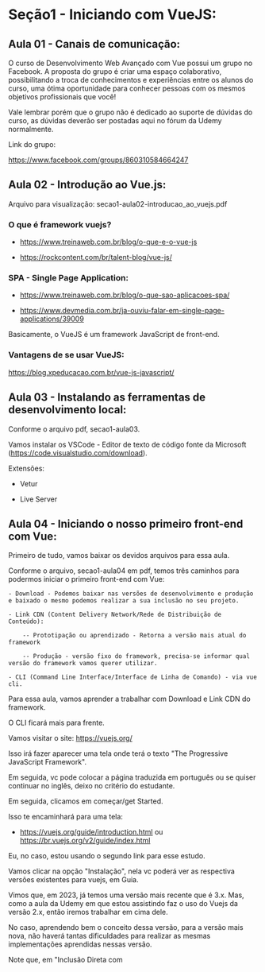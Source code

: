 # Seção1 - Iniciando com VueJS:

## Aula 01 - Canais de comunicação:
O curso de Desenvolvimento Web Avançado com Vue possui um grupo no Facebook. A proposta do grupo é criar uma espaço colaborativo, possibilitando a troca de conhecimentos e experiências entre os alunos do curso, uma ótima oportunidade para conhecer pessoas com os mesmos objetivos profissionais que você!

Vale lembrar porém que o grupo não é dedicado ao suporte de dúvidas do curso, as dúvidas deverão ser postadas aqui no fórum da Udemy normalmente.

Link do grupo: 

https://www.facebook.com/groups/860310584664247

## Aula 02 - Introdução ao Vue.js:
Arquivo para visualização: secao1-aula02-introducao_ao_vuejs.pdf

### O que é framework vuejs?

- https://www.treinaweb.com.br/blog/o-que-e-o-vue-js

- https://rockcontent.com/br/talent-blog/vue-js/
    
### SPA - Single Page Application:

- https://www.treinaweb.com.br/blog/o-que-sao-aplicacoes-spa/

- https://www.devmedia.com.br/ja-ouviu-falar-em-single-page-applications/39009

Basicamente, o VueJS é um framework JavaScript de front-end.

### Vantagens de se usar VueJS:
https://blog.xpeducacao.com.br/vue-js-javascript/

## Aula 03 - Instalando as ferramentas de desenvolvimento local:
Conforme o arquivo pdf, secao1-aula03.

Vamos instalar os VSCode - Editor de texto de código fonte da Microsoft (https://code.visualstudio.com/download).

Extensões:

- Vetur

- Live Server

## Aula 04 - Iniciando o nosso primeiro front-end com Vue:
Primeiro de tudo, vamos baixar os devidos arquivos para essa aula.

Conforme o arquivo, secao1-aula04 em pdf, temos três caminhos para podermos iniciar o primeiro front-end com Vue:

    - Download - Podemos baixar nas versões de desenvolvimento e produção e baixado o mesmo podemos realizar a sua inclusão no seu projeto.

    - Link CDN (Content Delivery Network/Rede de Distribuição de Conteúdo):

        -- Prototipação ou aprendizado - Retorna a versão mais atual do framework

        -- Produção - versão fixo do framework, precisa-se informar qual versão do framework vamos querer utilizar.

    - CLI (Command Line Interface/Interface de Linha de Comando) - via vue cli.

Para essa aula, vamos aprender a trabalhar com Download e Link CDN do framework.

O CLI ficará mais para frente.

Vamos visitar o site: https://vuejs.org/

Isso irá fazer aparecer uma tela onde terá o texto "The Progressive JavaScript Framework".

Em seguida, vc pode colocar a página traduzida em português ou se quiser continuar no inglês, deixo no critério do estudante.

Em seguida, clicamos em começar/get Started.

Isso te encaminhará para uma tela: 

- https://vuejs.org/guide/introduction.html ou https://br.vuejs.org/v2/guide/index.html

Eu, no caso, estou usando o segundo link para esse estudo.

Vamos clicar na opção "Instalação", nela vc poderá ver as respectiva versões existentes para vuejs, em Guia.

Vimos que, em 2023, já temos uma versão mais recente que é 3.x. 
Mas, como a aula da Udemy em que estou assistindo faz o uso do Vuejs da versão 2.x, então iremos trabalhar em cima dele.

No caso, aprendendo bem o conceito dessa versão, para a versão mais nova, não haverá tantas dificuldades para realizar as mesmas implementações aprendidas nessas versão.

Note que, em "Inclusão Direta com <script>" nela temos a opção de realizarmos o download com a devida instrução da mesma.

E logo em baixo disso, temos tbm a opção CDN.

Assim, vamos começar por fazer o download do desenvolvimento:

    - Versão Desenvolvedor

Isso irá baixar um arquivo vue.js.

Vamos trazer esse arquivo para esse repositório.

Vamos, agora, criar um diretório para começarmos a desenvolver, no caso o diretório secao1-VueJS.

Dentro desse diretório, vamos colocar o arquivo vue.js, que foi baixado.
Bom, já temos o framework pronto dentro desse arquivo vue.js.

Dentro desse diretório, vamos criar um novo arquivo index.html e coloquemos o seguinte.

    <!DOCTYPE html>
    <html lang="en">
    <head>
        <meta charset="UTF-8">
        <meta http-equiv="X-UA-Compatible" content="IE=edge">
        <meta name="viewport" content="width=device-width, initial-scale=1.0">
        <title>Document</title>
    </head>
    <body>

    </body>
    </html>

Um macete que podemos te falar, seria que basta digitar html que irá aparecer as opções de html's e vc escolhe :5 e dar o enter.

Agora, vamos implementar o vue.js para o nosso arquivo index.html, colocando o seguinte código no head.

    <head>
        <meta charset="UTF-8">
        <meta http-equiv="X-UA-Compatible" content="IE=edge">
        <meta name="viewport" content="width=device-width, initial-scale=1.0">
        <script src="./vue.js"></script>
        <title>Document</title>
    </head>

Vamos fazer um teste, colocando um texto Teste.

    <body>
        Teste
    </body>

Em seguida, vamos clicar com o botão direito do mouse sobre o arquivo index.html e escolher a opção "Open With Live Server", que vem graças à extensão Live Server que foi instalado em uma aula anterior.

Isso abrirá o seguinte link:

    http://127.0.0.1:5500/secao1-VueJS/index.html
    
Donde, o 127.0.0.1 indica o localhost e sendo aberto na porta 5500, cuja porta podemos ver pelo VSCode na parte inferior direito onde está escrito Port.

Com isso, vamos conseguir ver em real time, qualquer alteração que eu fizer no index.html, ao ser salvo, imediatamente, a alteração será exibida no broswer.

No caso, isso acaba sendo uma forma muito produtiva quando estivermos trabalhando com os testes de front-end.

Lembrando, que é fundamental utilizar o Live Server para possibilitar tais tipo de trabalho.

Para verificarmos se a aplicação front-end já está bem configurada, podemos ver via o navegador broswer abrindo o seu Console.

Nela, vamos colocar Vue e nisso será necessário aparecer a seguinte msg.

    ƒ Vue (options) {
        if (!(this instanceof Vue)
        ) {
        warn('Vue is a constructor and should be called with the `new` keyword');
        }
        this._init(options);
    }

Se apareceu essa msg, significa que o elemento Vue, está sendo reconhecido como objeto o que significa que o ambiente está pronto para realizamos as devidas implementações em Vue.

Agora, para usarmos o CDN, não tem segredo. No caso, criando o mesmo script como foi feito para a versão de download, será necessário realizar para o CDN tbm como o seguinte.

    <!DOCTYPE html>
    <html lang="en">
    <head>
        <meta charset="UTF-8">
        <meta http-equiv="X-UA-Compatible" content="IE=edge">
        <meta name="viewport" content="width=device-width, initial-scale=1.0">
        <!-- <script src="./vue.js"></script> -->
        <script src="https://cdn.jsdelivr.net/npm/vue@2.6.14/dist/vue.js"></script>
        <title>Document</title>
    </head>
    <body>
        Teste Live Server.
    </body>
    </html>

Mas, tome cuidado, isso pode ser que não seja compatível com a versão com que está sendo mostrado na aula de VueJS.

## Aula 05 - Primeiro App em Vue (instância de Vue e o double mustache):
Arquivo para uma exibição básica de como que funciona em instanciar Vue, muito parecido com JQuery: secao1-aula05, arquivo pdf.

Documentação para leitura: 

https://br.vuejs.org/v2/guide/syntax.html#Interpolacoes

O Objetivo primário de Vue é criar interfaces reativas por meio de componentes.

Como estamos falando de interfaces, então trabalharemos com elementos HTML's.

E como estamos falando reatividade e componentes, estamos falando de um conjunto de lógica de programação que possibilita isso e escrita em linguagem JavaScript.

Logo, no arquivo index.html, vamos implementar a instância do Vue no body via script, de forma análoga feita quando realizamos implementações do código JavaScript em html.

    <body>
        Teste Live Server

        <div id="app">

        </div>

        <script>

            options = {
                el: '#app' // '#' para selecionar por id | '.' para selecionar por class. Muito similar ao JQuery.
            }

            const vm = new Vue(options); // vm = ViewModel. O const vm está sendo atribuído o new Vue para possibilitar a recuperação dessa instância.

            console.log(vm);

        </script>

    </body>

Note que, como está sendo feito na explicação dentre as tags acima, no console.log que está sendo chamado acima, ao olharmos no Console, já é exibido a tal instância em forma de objeto.

Dentro desse objeto, percebe-se que já tem o elemento "el" indicando que está capturando a div com id app que havíamos definido acima.
Isso indica que já estamos conectando uma instância Vue com um elemento html em específico.

Feito isso, podemos definir mais atributos dentro dessa instância Vue que será aplicado no html.

    <body>
        <div id="app">
            {{ mensagem }}
        </div>

        <script>

            options = {
                el: '#app', // '#' para selecionar por id | '.' para selecionar por class. Muito similar ao JQuery.
                data: { // o data ela guarda variáveis/atributos reativos. Além disso, isso possibilita tbm exibir na div marcada pelo elemento, as variáveis/atributos em forma de mustache "{{}}", como está sendo feito para a variável, mensagem.
                    mensagem: 'Primeiro template controlado pelo Vue'
                }
            }

            const vm = new Vue(options); // vm = ViewModel. O const vm está sendo atribuído o new Vue para possibilitar a recuperação dessa instância.

            console.log(vm);

        </script>

    </body>

Note que, acima colocamos o elemento data, donde tem por funcionalidade, guardar as variáveis/atributos reativas e que será trabalhado acima dela.
E usamos o mustache "{{}}", para mostrarmos que é possível exibirmos as variáveis/atributos na div em que foi marcada, app.

Só que, o usual do cotidiano do Vue, é que ela não seja divido na forma como está expressa acima, em options e em seguida sendo chamado dentro dela.

Mas, sim, todo o objeto em que foi definido no option, ser definido diretamente dentro do new Vue.

    <body>
        <div id="app">
            {{ mensagem }}
        </div>

        <script>

            // options = {
            //     el: '#app', // '#' para selecionar por id | '.' para selecionar por class. Muito similar ao JQuery.
            //     data: { // o data ela guarda variáveis/atributos reativos. Além disso, isso possibilita tbm exibir na div marcada pelo elemento, as variáveis/atributos em forma de mustache "{{}}", como está sendo feito para a variável, mensagem.
            //         mensagem: 'Primeiro template controlado pelo Vue'
            //     }
            // }

            // const vm = new Vue(options); // vm = ViewModel. O const vm está sendo atribuído o new Vue para possibilitar a recuperação dessa instância.
            const vm = new Vue({
                el: '#app', // '#' para selecionar por id | '.' para selecionar por class. Muito similar ao JQuery.
                data: { // o data ela guarda variáveis/atributos reativos. Além disso, isso possibilita tbm exibir na div marcada pelo elemento, as variáveis/atributos em forma de mustache "{{}}", como está sendo feito para a variável, mensagem.
                    mensagem: 'Primeiro template controlado pelo Vue'
                }
            });

            // console.log(vm);

        </script>

    </body>

Nessa aula, o objetivo foi apenas apresentar a instância do Vue, o new Vue, e os dois atributos principais e que são fundamentais para a aplicação do Vue, o "el" e "data", e tbm o uso da mustache para podermos exibir as variáveis/atributos reativos no html, na div marcada pelo el.

## Aula 06 - Iniciando projetos Vue com o JSFiddle e ou Codepen:
Vamos apresentar dois dos principais editores de código voltado para front-end, JSFiddle e CodePen.

O CodePen eu já estou familiarizado, pois usei muito ela nas criações de telas usando vue no meu trabalho!

No caso, os links dos respectivos editores de códigos:

    - https://jsfiddle.net/

    - https://codepen.io/

No caso, vamos experimentar em usar o CodePen, já que estou acostumado.

Até agora, construímos os arquivos index.html e nela instanciamos o Vue, depois que temos realizado o download desse framework.

Note que, ao abrirmos o CodePen, a área de código, depois que vc clica no Start Coding, irá aparecer três áreas para codificação, HTML, CSS e JavaScript.

Como foi dito no início, esse editor de Código é voltado para front-end e o que se espera seria que ela suporte quaisquer framework voltado para front-end advinda do código JavaScript, mas claro precisamos especificar qual framework é clicando na engrenagem ao lado da tela JS, pois precisaríamos adicionar um script externo, que será aberto uma modal onde terá uma área "Add External Scripts/Pens", donde vc pode pesquisar qual framework vc queira usar, no nosso caso é Vue2.

Logo, o que se esperaria, seria que se jogarmos na parte de html a div com mustache que colocamos no index.html e no JavaScript, jogarmos o código que instancia o Vue, o que se espera é o mesmo resultado em que podemos ver pelo live server.

## Aula 07 - Explorando um pouco mais a propriedade data:
Conteúdo para leitura: 

https://br.vuejs.org/v2/guide/instance.html#Criando-a-Instancia-Vue

Nessa aula, vamos explorar mais à fundo a funcionalidade do atributo "data" da instância vue.

Enquanto o "el" ele funciona para ligar uma div com uma instância Vue, o data ela tem por definição, determinar, outras propriedades que será possível acessar por meio de templates strings.

No caso, como exemplo, podemos colocar inúmeras propriedades de várias tipos dentro de data.

Entenda que o data ela define as propriedades padrões que serão apresentadas no momento em que será acessado a tela e que podem ser dinamizadas.

No index.html, onde instanciamos o Vue, colocamos mais propriedade na data para mostrarmos o que é possível colocar nela.

    const vm = new Vue({
        el: '#app', // '#' para selecionar por id | '.' para selecionar por class. Muito similar ao JQuery.
        data: { // o data ela guarda variáveis/atributos reativos. Além disso, isso possibilita tbm exibir na div marcada pelo elemento, as variáveis/atributos em forma de mustache "{{}}", como está sendo feito para a variável, mensagem.
            mensagem: 'Primeiro template controlado pelo Vue', // String
            valorTotal: 150.47, // número
            logado: false, // booleano
            hobbies: [
                'Dormir',
                'Estudar Matemática',
                'Correr',
                'Assistir animes'
            ], // array
            perfil: {
                nome: 'Leonardo Takashi Teramatsu',
                site: 'https://github.com/HelloWounderworld',
                idade: 26,
                cursos: [
                    { 
                        nome: 'Revisão JavaScript - Master',
                        cargaHoraria: '146 horas'
                    },
                    { 
                        nome: 'Revisão Python - Master',
                        cargaHoraria: '150 horas' 
                    }
                ]
            }
        }
    });

Uma vez definido a propriedade no data, podemos acessar ela dentro da div em que o el está apontando usando a chave mustaches, "{{}}".

    <div id="app">
        {{ mensagem }} <br>
        Valor total: {{ valorTotal }}<br>
        Logado: {{ logado }}<br>
        Hobbie: {{ hobbie[0] }}<br>
        Perfil: {{ perfil }}
    </div>

Agora, note que, a propriedade "perfil" exibdo acima não ela exibe um objeto, porque ele é um objeto que tem dentro dele um objeto.

Para isso, precisamos especificar qual elemento dentro desse objeto estamos acessando.

    <div id="app">
        {{ mensagem }} <br>
        Valor total: {{ valorTotal }}<br>
        Logado: {{ logado }}<br>
        Hobbie: {{ hobbies[0] }}<br>
        Perfil: {{ perfil.site }}, {{perfil.cursos[0].nome}}
    </div>

O nome do método que aplicamos para exibir as propriedades definidas no data usando o mustache se chama interpolação.

Obs: Na leitura sobre da documentação sobre data, tenho aqui uma abordagem sobre o teste que realizei sobre o Object.freeze.

    <body>
        <div id="app">
            {{ mensagem }} <br>
            Valor total: {{ valorTotal }}<br>
            Logado: {{ logado }}<br>
            Hobbie: {{ hobbies[0] }}<br>
            Perfil: {{ perfil.site }}, {{perfil.cursos[0].nome}}<br>

            Objeto que não irá se alterar: {{ Gela.congela }}<br>
            <button @click="Gela.congela === 'Mudou'">De Bar para Mudar</button><br>
            Note que, vc pode clicar quantas vezes quiser no botão "De Bar para Mudar", que o "Bar" não muda de jeito nenhum para Mudar.
        </div>

        <script>

            // options = {
            //     el: '#app', // '#' para selecionar por id | '.' para selecionar por class. Muito similar ao JQuery.
            //     data: { // o data ela guarda variáveis/atributos reativos. Além disso, isso possibilita tbm exibir na div marcada pelo elemento, as variáveis/atributos em forma de mustache "{{}}", como está sendo feito para a variável, mensagem.
            //         mensagem: 'Primeiro template controlado pelo Vue'
            //     }
            // }

            // const vm = new Vue(options); // vm = ViewModel. O const vm está sendo atribuído o new Vue para possibilitar a recuperação dessa instância.

            var Congela = {
                congela: 'Bar'
            }
            Object.freeze(Congela)
            const vm = new Vue({
                el: '#app', // '#' para selecionar por id | '.' para selecionar por class. Muito similar ao JQuery.
                data: { // o data ela guarda variáveis/atributos reativos. Além disso, isso possibilita tbm exibir na div marcada pelo elemento, as variáveis/atributos em forma de mustache "{{}}", como está sendo feito para a variável, mensagem.
                    mensagem: 'Primeiro template controlado pelo Vue', // String
                    valorTotal: 150.47, // número
                    logado: false, // booleano
                    hobbies: [
                        'Dormir',
                        'Estudar Matemática',
                        'Correr',
                        'Assistir animes'
                    ], // array
                    perfil: {
                        nome: 'Leonardo Takashi Teramatsu',
                        site: 'https://github.com/HelloWounderworld',
                        idade: 26,
                        cursos: [
                            { 
                                nome: 'Revisão JavaScript - Master',
                                cargaHoraria: '146 horas'
                            },
                            { 
                                nome: 'Revisão Python - Master',
                                cargaHoraria: '150 horas' 
                            }
                        ]
                    },
                    Gela: Congela
                }
            });

            // console.log(vm);

        </script>

    </body>


## Aula 08 - Methods - Adicionando os nossos primeiros métodos a instância Vue:
Arquivo pdf visual: 

seca1-aula08

Documentação da leitura:

    - https://medium.com/vue-js-o-manual-definitivo/aprenda-a-executar-a%C3%A7%C3%B5es-em-resposta-a-manipula%C3%A7%C3%A3o-de-eventos-m%C3%A9todos-no-vue-js-2-0-b15f0114371f#:~:text=Um%20m%C3%A9todo%20Vue%20%C3%A9%20uma%20fun%C3%A7%C3%A3o%20associada%20%C3%A0%20inst%C3%A2ncia%20Vue.&text=Os%20m%C3%A9todos%20s%C3%A3o%20especialmente%20%C3%BAteis,um%20elemento%20para%20manipular%20eventos.

    - https://br.vuejs.org/v2/guide/instance.html#Criando-a-Instancia-Vue

    - https://br.vuejs.org/v2/api/#methods

    - https://br.vuejs.org/v2/api/#Propriedades-de-Instancia

Vamos adicionar métodos na instância vue. No caso, o atributo que iremos aprender a mexer é "methods", de método.

Primeiro, vamos criar um diretório para guardar as coisas que temos feito até agora que aborda sobre o atributo data.

Criamos um diretório Aula01-07-el-data-mustache e dentro dela mandamos uma cópia do index.html.

Não se esqueça de atualizar o script em que está sendo feito a chamada vue.js.

    <script src="./../vue.js"></script>

Agora, vamos trabalhar em cima do index.html.
No caso, vamos acrescentar o atributo methods e nela definir uma função somar.

    <script>

        const vm = new Vue({
            el: '#app', // '#' para selecionar por id | '.' para selecionar por class. Muito similar ao JQuery.
            data: {},
            methods: {
                somar() {
                    
                }
            }
        });

    </script>

Note que, definido a função abaixo, ao realizarmos o mustache de forma típica para data

    <div id="app">
        {{ somar }}
    </div>

    <script>

        const vm = new Vue({
            el: '#app', // '#' para selecionar por id | '.' para selecionar por class. Muito similar ao JQuery.
            data: {},
            methods: {
                //somar: function somar() {
                    //return 4 + 2
                //}, // Forma alternativa de executar a função somar usando a sintaxe JavaScript.
                somar() {
                    return 4 + 2
                }
            }
        });

    </script>

Aparecerá a seguinte msg no broswer.

    function () { [native code] }

Para que seja possível executar um método é o mesmo como executamos as funções JavaScript ou Python, usando "()".

No caso, o somar ficaria "somar()" dentro do mustache.

    <div id="app">
        {{ somar() }}
    </div>

Podemos, tbm, chamar uma função anônima como seguinte.

    <div id="app">
        {{ somar() }}<br>
        {{ subtrair() }}
    </div>

    <script>

        const vm = new Vue({
            el: '#app', // '#' para selecionar por id | '.' para selecionar por class. Muito similar ao JQuery.
            data: {},
            methods: {
                //somar: function somar() {
                    //return 4 + 2
                //}, // Forma alternativa de executar a função somar usando a sintaxe JAvaScript.
                somar() {
                    return 4 + 2
                },
                subtrair: function() {
                    return 4 - 2
                }
            }
        });

    </script>

Ainda assim, tudo estará funcionando de forma correta.

Temos uma terceira forma de abordar as funções do método que é usando o arrow function.

    <div id="app">
        {{ somar() }}<br>
        {{ subtrair() }}<br>
        {{ multiplicar() }}
    </div>

    <script>

        const vm = new Vue({
            el: '#app', // '#' para selecionar por id | '.' para selecionar por class. Muito similar ao JQuery.
            data: {},
            methods: {
                //somar: function somar() {
                    //return 4 + 2
                //}, // Forma alternativa de executar a função somar usando a sintaxe JAvaScript.
                somar() {
                    return 4 + 2
                },
                subtrair: function() { //anônima
                    return 4 - 2
                },
                multiplicar: () => { // Arrow function
                    return 4 * 2
                }
            }
        });

    </script>

Agora, a forma mais enxuta de definir uma função seria o formato como está sendo executado o somar.

Vamos criar um método dividir com essa forma tbm.

    <div id="app">
        {{ somar() }}<br>
        {{ subtrair() }}<br>
        {{ multiplicar() }}<br>
        {{ dividir() }}
    </div>

    <script>

        const vm = new Vue({
            el: '#app', // '#' para selecionar por id | '.' para selecionar por class. Muito similar ao JQuery.
            data: {},
            methods: {
                //somar: function somar() {
                    //return 4 + 2
                //}, // Forma alternativa de executar a função somar usando a sintaxe JAvaScript.
                somar() { // forma mais enxuta de definir os pares de chaves/valor
                    return 4 + 2
                },
                subtrair: function() { //anônima
                    return 4 - 2
                },
                multiplicar: () => { // Arrow function
                    return 4 * 2
                },
                dividir() {
                    return 4 / 2
                }
            }
        });

    </script>

Basicamente, a forma mais enxuta está fazendo a referência à forma alternativa de somar que temos acima, em JavaScript.

Ou seja, ela só está definindo o nome da função com o mesmo nome em que é chamado dentro da função.

Mas, assim como foi visto nos outros exemplos da forma como definimos o método, sempre que formos executar um método que definimos, terá que ser chamado o nome do método e não o nome em que vai dentro da função, como podemos ver.

    <div id="app">
        {{ somar() }}<br>
        {{ subtrair() }}<br>
        {{ multiplicar() }}<br>
        {{ dividir() }}<br>
        {{ numeroAleatorio() }}
    </div>

    <script>

        const vm = new Vue({
            el: '#app', // '#' para selecionar por id | '.' para selecionar por class. Muito similar ao JQuery.
            data: {},
            methods: {
                //somar: function somar() {
                    //return 4 + 2
                //}, // Forma alternativa de executar a função somar usando a sintaxe JAvaScript.
                somar() { // forma mais enxuta de definir os pares de chaves/valor
                    return 4 + 2
                },
                subtrair: function() { //anônima
                    return 4 - 2
                },
                multiplicar: () => { // Arrow function
                    return 4 * 2
                },
                dividir() {
                    return 4 / 2
                },
                numeroAleatorio: function numero() {
                    return Math.random()
                }
            }
        });

    </script>

Acima, o método, numeroAleatorio, definido tem como função dentro dela definido com o nome numero.

Mas, para executar esse método devemos chamar pelo nome numeroAleatorio, e não o "numero".

## Aula 09 - Methods - Recuperando atributos do data:
Arquivo pdf para visualizaçao: 

secao1-aula09

Documentação para leitura na parte de ciclo de vida da instância:

    - https://br.vuejs.org/v2/guide/instance.html

Nessa aula, vamos aprender a como recuperar os atributos do data dentro do methods.

Logo, começamos, primeiro, por definir alguns atributos no data e tirarmos o método criado numeroAleatorio. 

    <div id="app">
        {{ somar() }}<br>
        {{ subtrair() }}<br>
        {{ multiplicar() }}<br>
        {{ dividir() }}
    </div>

    <script>

        const vm = new Vue({
            el: '#app', // '#' para selecionar por id | '.' para selecionar por class. Muito similar ao JQuery.
            data: {
                n1: 10,
                n2: 5
            },
            methods: {
                //somar: function somar() {
                    //return 4 + 2
                //}, // Forma alternativa de executar a função somar usando a sintaxe JAvaScript.
                somar() { // forma mais enxuta de definir os pares de chaves/valor
                    return 4 + 2
                },
                subtrair: function() { //anônima
                    return 4 - 2
                },
                multiplicar: () => { // Arrow function
                    return 4 * 2
                },
                dividir() {
                    return 4 / 2
                }
            }
        });

    </script>

Agora, para termos o acesso aos atributos definidos dentro do data para o methods, vamos usar um operador "this".

    <div id="app">
        {{ somar() }}<br>
        {{ subtrair() }}<br>
        {{ multiplicar() }}<br>
        {{ dividir() }}
    </div>

    <script>

        const vm = new Vue({
            el: '#app', // '#' para selecionar por id | '.' para selecionar por class. Muito similar ao JQuery.
            data: {
                n1: 10,
                n2: 5
            },
            methods: {
                //somar: function somar() {
                    //return 4 + 2
                //}, // Forma alternativa de executar a função somar usando a sintaxe JAvaScript.
                somar() { // forma mais enxuta de definir os pares de chaves/valor
                    return this.n1 + this.n2
                },
                subtrair: function() { //anônima
                    return this.n1 - this.n2
                },
                multiplicar: () => { // Arrow function
                    return this.n1 * this.n2
                },
                dividir() {
                    return this.n1 / this.n2
                }
            }
        });

    </script>

Repara que somente no método multiplicar retornou "NaN" (Not a Number), como podemos ver

    15
    5
    NaN
    2

Isso é devido por conta desse método ser um arrow function, devido ao contexto léxico.

## Aula 10 - Methods - O contexto léxico das arrow functions e o conflito de nomes:
Vimos que na aula anterior, as arrow functions temos alguns problemas de contexto léxico para se usar como método, vide o método "multiplicar" criado via arrow function e quando foi recuperado os atributos definidos no data dentro essas arrow functions, ocorreu como resultado "NaN".

Vamos tentar entender melhor a respeito. Para isso, damos um console log dentro desse método multiplicar para vermos o que lhe é retornado.

    const vm = new Vue({
        el: '#app', // '#' para selecionar por id | '.' para selecionar por class. Muito similar ao JQuery.
        data: {
            n1: 10,
            n2: 5
        },
        methods: {
            //somar: function somar() {
                //return 4 + 2
            //}, // Forma alternativa de executar a função somar usando a sintaxe JAvaScript.
            somar() { // forma mais enxuta de definir os pares de chaves/valor
                return this.n1 + this.n2
            },
            subtrair: function() { //anônima
                return this.n1 - this.n2
            },
            multiplicar: () => { // Arrow function
                console.log(this)
                return this.n1 * this.n2 // contexto léxico
            },
            dividir() {
                return this.n1 / this.n2
            }
        }
    });

Rodando o index.html, via Live Server, no broswer e analisamos o console, nela será exibido um conteúdo parecido como o seguinte.

    Window {window: Window, self: Window, document: document, name: '', location: Location, …}

No caso, o que isso significa?

Significa que o operador "this" não faz referência à instância de Vue, mas sim no Window, ou seja, o objeto global do navegador.

No caso, o que significa o problema léxico que está acontecendo na arrow function, seria que dentro dela o this.n1 e this.n2 não existe no escopo global Window. Diferentemente na outras formas de escrita dos métodos, sem ser a arrow function.

Por exemplo, se pegarmos o método enxuto, dividir, e darmos o console.log para o mesmo operador this dentro dele.

    const vm = new Vue({
        el: '#app', // '#' para selecionar por id | '.' para selecionar por class. Muito similar ao JQuery.
        data: {
            n1: 10,
            n2: 5
        },
        methods: {
            //somar: function somar() {
                //return 4 + 2
            //}, // Forma alternativa de executar a função somar usando a sintaxe JAvaScript.
            somar() { // forma mais enxuta de definir os pares de chaves/valor
                return this.n1 + this.n2
            },
            subtrair: function() { //anônima
                return this.n1 - this.n2
            },
            multiplicar: () => { // Arrow function
                console.log(this)
                return this.n1 * this.n2 // contexto léxico
            },
            dividir() {
                console.log(this)
                return this.n1 / this.n2
            }
        }
    });

Será devolvido a seguinte msg pelo console.

    Vue {_uid: 0, _isVue: true, $options: {…}, _renderProxy: Proxy, _self: Vue, …}

Ou seja, o que indica que, diferente do arrow function, as outras formas de definir a função método, o escopo em que o this ele observa está dentro da instância Vue.

Exametamente, por conta desse comportamento que as arrow functions não são indicadas para criarmos os métodos.

Para se aprofundar um pouco mais no conceito de problemas léxicos atrelado à arrow function siga o seguinte link:

- https://www.freecodecamp.org/news/learn-es6-the-dope-way-part-ii-arrow-functions-and-the-this-keyword-381ac7a32881/

Mas temos uma forma de burlar ou aproveitar esse comportamento da arrow function. No caso, vimos que definir um método via arrow function, não é tão eficaz por conta dela apontar para o escopo global Window, em vez do escopo da instância Vue. Mas, agora, se definirmos uma arrow function dentro do método, que foi definido de forma usual? Para qual escopo essa arrow function estaria apontando?

    const vm = new Vue({
        el: '#app', // '#' para selecionar por id | '.' para selecionar por class. Muito similar ao JQuery.
        data: {
            n1: 10,
            n2: 5
        },
        methods: {
            //somar: function somar() {
                //return 4 + 2
            //}, // Forma alternativa de executar a função somar usando a sintaxe JAvaScript.
            somar() { // forma mais enxuta de definir os pares de chaves/valor
                return this.n1 + this.n2
            },
            subtrair: function() { //anônima
                return this.n1 - this.n2
            },
            multiplicar: () => { // Arrow function
                console.log(this)
                return this.n1 * this.n2 // contexto léxico
            },
            dividir() {
                let f = () => {
                    return 'Teste';
                }
                console.log(f())
                console.log(this)
                return this.n1 / this.n2
            }
        }
    });

Note que, no método dividir definimos uma arrow function dentro dela e damos o console.log sobre essa arrow function que definimos.

Como resultado disso, o retorno que o console.log deu foi exatamente

    Teste

Ou seja, note que, essa arrow function não está apontando para o escopo global, Window, mas, sim, ela está apontando ao escopo do método dividir que foi definido. Para reforçar mais ainda essa afirmação, como uma prova definitiva, bastaria dar um console.log para o operador this dentro dessa arrow function para verificarmos em qual escopo ela está apontando.

    const vm = new Vue({
        el: '#app', // '#' para selecionar por id | '.' para selecionar por class. Muito similar ao JQuery.
        data: {
            n1: 10,
            n2: 5
        },
        methods: {
            //somar: function somar() {
                //return 4 + 2
            //}, // Forma alternativa de executar a função somar usando a sintaxe JAvaScript.
            somar() { // forma mais enxuta de definir os pares de chaves/valor
                return this.n1 + this.n2
            },
            subtrair: function() { //anônima
                return this.n1 - this.n2
            },
            multiplicar: () => { // Arrow function
                console.log(this)
                return this.n1 * this.n2 // contexto léxico
            },
            dividir() {
                let f = () => {
                    console.log('Dentro do f: ', this)
                    return 'Teste';
                }
                console.log(f())
                console.log(this)
                return this.n1 / this.n2
            }
        }
    });

No caso, o que é devolvido no console.log seria o seguinte.

    Dentro do f:  Vue {_uid: 0, _isVue: true, $options: {…}, _renderProxy: Proxy, _self: Vue, …}

Ou seja, note que, o escopo em que essa arrow function está dentro da instância Vue, pois ela está recuperando o escopo da função.

Agora, um outro detalhe que devemos nos atentar seria sobre as nomenclaturas que atribuímos. No caso, procure não definir nos atributos data o mesmo nome para os métodos em que será definido, e vice-versa.

Por exemplo, vamos definir o seguinte para verificarmos que tipo de erro é devolvido no console.

    const vm = new Vue({
        el: '#app', // '#' para selecionar por id | '.' para selecionar por class. Muito similar ao JQuery.
        data: {
            n1: 10,
            n2: 5,
            somar: 'teste'
        },
        methods: {
            //somar: function somar() {
                //return 4 + 2
            //}, // Forma alternativa de executar a função somar usando a sintaxe JAvaScript.
            somar() { // forma mais enxuta de definir os pares de chaves/valor
                return this.n1 + this.n2
            },
            subtrair: function() { //anônima
                return this.n1 - this.n2
            },
            multiplicar: () => { // Arrow function
                console.log(this)
                return this.n1 * this.n2 // contexto léxico
            },
            dividir() {
                return this.n1 / this.n2
            }
        }
    });

Se olharmos no console, será devolvido o seguinte.

    vue.js:634 [Vue warn]: Method "somar" has already been defined as a data property.

    vue.js:634 [Vue warn]: Error in render: "TypeError: somar is not a function"

    TypeError: somar is not a function
    at Proxy.eval (eval at createFunction (vue.js:11649:14), <anonymous>:3:69)

Retiremos apenas o atributo somar, definido em data.

     const vm = new Vue({
        el: '#app', // '#' para selecionar por id | '.' para selecionar por class. Muito similar ao JQuery.
        data: {
            n1: 10,
            n2: 5
        },
        methods: {
            //somar: function somar() {
                //return 4 + 2
            //}, // Forma alternativa de executar a função somar usando a sintaxe JAvaScript.
            somar() { // forma mais enxuta de definir os pares de chaves/valor
                return this.n1 + this.n2
            },
            subtrair: function() { //anônima
                return this.n1 - this.n2
            },
            multiplicar: () => { // Arrow function
                return this.n1 * this.n2 // contexto léxico
            },
            dividir() {
                return this.n1 / this.n2
            }
        }
    });

## Aula 11 - Diretiva v-bind - Realizando o bind de atributos de tags HTML:
Documentação para leitura:

    https://br.vuejs.org/v2/guide/syntax.html#Diretivas

No caso, vamos aprender a utilizar as diretivas. Existem vários tipos de diretivas. Nessa aula, vamos aprender a usar uma delas, a diretiva v-bind.

Antes de partirmos para o conteúdo, vamos deixar salvo os feitos de até a aula 10. No caso, criamos um diretório, Aula08-10-methods-lexical-context, e dentro dela salvamos uma cópia do index.html no formato em que se encontra no momento. E não se esqueça de arrumar o nível em que estamos importando o arquivo vue.js nos scripts.

    <script src="./../vue.js"></script>

Para melhor compreensão de como isso funciona, vamos ter que utilizar das tags HTML (as diretivas são aplicáveis somente para as tags html). No caso, em index.html, realizamos o seguinte.

    <div id="app">
        <a href="{{ site }}">Site</a>
        <p>Entendendo a diretiva v-bind</p>
        <input type="text">
        <input type="checkbox">
    </div>

    <script>

        const vm = new Vue({
            el: '#app', // '#' para selecionar por id | '.' para selecionar por class. Muito similar ao JQuery.
            data: {
                site: 'https://github.com/HelloWounderworld'
            },
            methods: {}
        });

    </script>

Note que, no formato como está acima, usando a interpolação, ao olharmos pelo console inspecionando o local em que estou chamando o site em que estou definindo, não irá aparecer o site do meu portifólio github.

    <a href="{{ site }}">Site</a>

Seria exatamente por conta disso que a diretiva v-bind é útil, pois ao colocarmos na seguinte forma, sem o mustache

     <div id="app">
        <a v-bind:href="site">Site</a>
        <p>Entendendo a diretiva v-bind</p>
        <input type="text">
        <input type="checkbox">
    </div>

E inspecionando a tag "a" para verificarmos o que é devolvido, conseguirmos ver o seguinte

    <a href="https://github.com/HelloWounderworld">Site</a>

Ou seja, a tag 'a' no href, está reconhecendo o conteúdo que foi definido dentro do atributo site em data.

Logo, sempre que for necessário em realizar uma atribuição de valores em atributos de elementos html, precisamos usar a diretiva v-bind para possibilitar o reconhecimento do atributo em que foi definido dentro da instância Vue, no data.

Essa diretiva v-bind, pode ser usado até para classes tbm. No caso, se definirmos o seguinte, veremos que o que atribuímos de valor no atributo cor está sendo aplicado no elemento atributo do html, p

    <div id="app">
        <a v-bind:href="site">Site</a>
        <p v-bind:class="cor">Entendendo a diretiva v-bind</p>
        <input type="text">
        <input type="checkbox">
    </div>

    <script>

        const vm = new Vue({
            el: '#app', // '#' para selecionar por id | '.' para selecionar por class. Muito similar ao JQuery.
            data: {
                site: 'https://github.com/HelloWounderworld',
                cor: 'vermelho'
            },
            methods: {}
        });

    </script>

Ao inspecionarmos a tag "p" vamos ver que, de fato, a classe está reconhecendo o que aparece na cor.

    <p class="vermelho">Entendendo a diretiva v-bind</p>

Assim, podemos definir essa classe no style para realmente aplicarmos o tal valor.

    <head>
        <meta charset="UTF-8">
        <meta http-equiv="X-UA-Compatible" content="IE=edge">
        <meta name="viewport" content="width=device-width, initial-scale=1.0">
        <script src="./vue.js"></script>
        <!-- <script src="https://cdn.jsdelivr.net/npm/vue@2.6.14/dist/vue.js"></script> -->
        <title>Document</title>
        <style>
            .vermelho {
                color: red;
            }
        </style>
    </head>
    <body>
        <div id="app">
            <a v-bind:href="site">Site</a>
            <p v-bind:class="cor">Entendendo a diretiva v-bind</p>
            <input type="text">
            <input type="checkbox">
        </div>

        <script>

            const vm = new Vue({
                el: '#app', // '#' para selecionar por id | '.' para selecionar por class. Muito similar ao JQuery.
                data: {
                    site: 'https://github.com/HelloWounderworld',
                    cor: 'vermelho'
                },
                methods: {}
            });

        </script>

    </body>

Note que, o que isso nos dá como um recurso interessante? Como o atributo color em que definimos no data podemos recuperar ela nos métodos, podemos personalizar a tela alternando em diferentes classes perante às reatividades em que ocorrer por parte do usuário.

    <div id="app">
        <a v-bind:href="site">Site</a>
        <button @click="alternar()">Alternando a cor</button>
        <p v-bind:class="cor">Entendendo a diretiva v-bind</p>
        <input type="text">
        <input type="checkbox">
    </div>

    <script>

        const vm = new Vue({
            el: '#app', // '#' para selecionar por id | '.' para selecionar por class. Muito similar ao JQuery.
            data: {
                site: 'https://github.com/HelloWounderworld',
                cor: 'vermelho'
            },
            methods: {
                alternar() {
                    if (this.cor === 'vermelho') {
                        this.cor = 'verde'
                    } else {
                        this.cor = 'vermelho'
                    }
                }
            }
        });

    </script>

É só um mero exemplo inicial. No caso, vamos ver que podemos iterar as classes com v-for, ou até mesmo manipular os valores das classes dentro dos métodos tbm.

Outro exemplos para praticarmos seria usando o atributo placeholder que podemos colocar no input.

    <div id="app">
        <a v-bind:href="site">Site</a>
        <p v-bind:class="cor">Entendendo a diretiva v-bind</p>
        <input type="text" v-bind:placeholder="InstrucaoDePreenchimento">
        <input type="checkbox">
    </div>

    <script>

        const vm = new Vue({
            el: '#app', // '#' para selecionar por id | '.' para selecionar por class. Muito similar ao JQuery.
            data: {
                site: 'https://github.com/HelloWounderworld',
                cor: 'vermelho',
                InstrucaoDePreenchimento: 'Placeholder - Diretiva v-bind'
            },
            methods: {}
        });

    </script>

Ou seja, podemos usar a diretiva v-bind até para placeholder tbm. 

### Obs: 
Reforço em dar uma lida mais à fundo sobre essa diretiva e explorar mais ainda sobre, pois, não somente a diretiva v-bind, as diretivas no geral, são ferramentas poderosíssimas para os recursos de front-end.

E não para por aí, na mesma tag, podemos aplicar mais as diretivas v-binds para outros atributos que podem ser usados na mesma tag html.

    <div id="app">
        <a v-bind:href="site">Site</a>
        <p v-bind:class="cor">Entendendo a diretiva v-bind</p>
        <input type="text" v-bind:placeholder="InstrucaoDePreenchimento" v-bind:value="valor">
        <input type="checkbox">
    </div>

    <script>

        const vm = new Vue({
            el: '#app', // '#' para selecionar por id | '.' para selecionar por class. Muito similar ao JQuery.
            data: {
                site: 'https://github.com/HelloWounderworld',
                cor: 'vermelho',
                InstrucaoDePreenchimento: 'Placeholder - Diretiva v-bind',
                valor: 'Entendendo a diretiva v-bind'
            },
            methods: {}
        });

    </script>

Com isso, podemos ver aqui que, na mesma tag html, usamos um outro v-bind, donde definimos o atributo valor em data e, pelo recurso value e v-bind aplicados, conseguimos definir um valor padrão de entrada na tag input do html.

Note que, na outra tag html, onde tem o checkbox, temos um atributo checked, que colocado nessa tag, por padrão, ela fica sinalizada.

    <div id="app">
        <a v-bind:href="site">Site</a>
        <p v-bind:class="cor">Entendendo a diretiva v-bind</p>
        <input type="text" v-bind:placeholder="InstrucaoDePreenchimento" v-bind:value="valor">
        <input type="checkbox" checked>
    </div>

Mas podemos, tbm, aplicar a diretiva v-bind sobre esse atributo html tbm.

    <div id="app">
        <a v-bind:href="site">Site</a>
        <p v-bind:class="cor">Entendendo a diretiva v-bind</p>
        <input type="text" v-bind:placeholder="InstrucaoDePreenchimento" v-bind:value="valor">
        <input type="checkbox" v-bind:checked="check">
    </div>

    <script>

        const vm = new Vue({
            el: '#app', // '#' para selecionar por id | '.' para selecionar por class. Muito similar ao JQuery.
            data: {
                site: 'https://github.com/HelloWounderworld',
                cor: 'vermelho',
                InstrucaoDePreenchimento: 'Placeholder - Diretiva v-bind',
                valor: 'Entendendo a diretiva v-bind',
                check: false
            },
            methods: {}
        });

    </script>

Repara que no atributo check que foi definido em data, podemos ficar alternando entre true e false para verificarmos que o checkbox fica alternando entre marcado e desmarcado.

## Aula 12 - Diretiva v-bind - Sintaxe sugar e a sobreposição/encademamento de valores:
Documentação para leitura:

    https://br.vuejs.org/v2/guide/syntax.html#Abreviacoes

Dando continuidade sobre a diretiva v-bind, vamos ver sobre a sintaxe sugar e a sobreposição e encadeamento de valores.

No caso, a sintaxe suar é só um modo elegante de dizer na forma mais enxuta em que vc pode usar a diretiva v-bind. No caso, a sua forma seria, em vez de colocar "v-bind:", somente ":".

    <div id="app">
        <a :href="site">Site</a>
        <p :class="cor">Entendendo a diretiva v-bind</p>
        <input type="text" :placeholder="InstrucaoDePreenchimento" :value="valor">
        <input type="checkbox" :checked="check">
    </div>

Note que, ao rodarmos o index.html, com Live Server, o código acima, ainda tudo estará funcionando como deveria.

Além disso, temos a sobreposição dos valores de atributos. No caso, um exemplo que temos seria o seguinte

     <a :href="site" href="">Site</a>

Nesse exemplo, que foi aplicado no inde.html, podemos ver que temos duas href e se inspecionarmos qual delas está sendo contada, vc verá que o href vazio que está no lado direito está sendo contado. Ou seja, basicamente, a ordem de prioridade, quando há uma sobreposição de dois atributos iguais sendo usado na mesma tag html, é de direita para esquerda. Como podemos ver acima, o href vazio está tendo mais prioridade para ser considerado do que o href com o v-bind enxuto.

Para verificar isso mais nitidamente, bastaríamos trocar a ordem como segue

    <a href="www.google.com.br" :href="site">Site</a>

Agora, ao inspercionarmos novamente essa tag pelo broswer, veremos que agora o link que será exibido será o que foi definido no atributo site em data, em vez do "www.google.com.br".

Por isso, o que queremos explicar com a sobreposição seria para ficar mais atento, pois existirão cenários em que isso estará acontecendo e a pessoa não ciente disso, poderá se confundir durante a análise do código.

Além da sobreposição, temos o recurso bem curioso chamado encadeamento dos valores. No caso, quando estamos trabalhando com as propriedades de classes, para quem já estudou HTML e CSS, sabemos que em uma dada classe, podemos colocar várias classes, class="c1 c2 c3 c4 ...".

Eventualmente, pode ser que no seu template o elemento html em questão carregue por padrão, de modo estático, uma classe que não a classe que está sendo encaminhado. Como por exemplo

    <p :class="cor" class="negrito">Entendendo a diretiva v-bind</p>

Note que, nesse tipo de cenário, ao inspecionarmos essa tag, vamos ver que as duas classes, automaticamente, foram encadeados.

    <p class="negrito vermelho">Entendendo a diretiva v-bind</p>

No caso, para class, essa regra de sobreposição não se aplica, mas, sim, a de encadeamento. E, por padrão, a classe que ficará na esquerda será sempre as classes que não terá nenhum v-bind, caso haver duas classes em que tenha uma com v-bind ou não, como podemos ver o seguinte.

    <p class="negrito" :class="cor">Entendendo a diretiva v-bind</p>

    <p :class="cor" class="negrito">Entendendo a diretiva v-bind</p>

Independente das duas alternativas acima, ao inspecionarmos, será retornado

    <p class="negrito vermelho">Entendendo a diretiva v-bind</p>

Como um exemplo, podemos definir essa classe negrito para verificarmos a tal ação.

    <head>
        <meta charset="UTF-8">
        <meta http-equiv="X-UA-Compatible" content="IE=edge">
        <meta name="viewport" content="width=device-width, initial-scale=1.0">
        <script src="./vue.js"></script>
        <!-- <script src="https://cdn.jsdelivr.net/npm/vue@2.6.14/dist/vue.js"></script> -->
        <title>Document</title>
        <style>
            .vermelho {
                color: red;
            }
            .negrito {
                font-weight: bold;
            }
        </style>
    </head>
    <body>
        <div id="app">
            <a :href="site">Site</a>
            <p class="negrito" :class="cor">Entendendo a diretiva v-bind</p>
            <input type="text" :placeholder="InstrucaoDePreenchimento" :value="valor">
            <input type="checkbox" :checked="check">
        </div>

        <script>

            const vm = new Vue({
                el: '#app', // '#' para selecionar por id | '.' para selecionar por class. Muito similar ao JQuery.
                data: {
                    site: 'https://github.com/HelloWounderworld',
                    cor: 'vermelho',
                    InstrucaoDePreenchimento: 'Placeholder - Diretiva v-bind',
                    valor: 'Entendendo a diretiva v-bind',
                    check: true
                },
                methods: {}
            });

        </script>

    </body>

## Aula 13 - Utilizando expressões no data binding:
Documentação para leitura:

    https://br.vuejs.org/v2/guide/syntax.html#Texto

    https://v1.vuejs.org/guide/syntax.html

Arquivo pdf visual:

    secao1-aula13

Antes de prosseguirmos para aula, vamos criar um diretório, Aula11-12-Diretiva-v-bind e nela salvar os feitos de index.html de até agora sem que esqueçamos de configurar o nível certo para o script.

Até agora vimos dois tipos de data binding, Mustache e v-bind.

Agora, vamos mostrar que nos dois casos acima, podemos escrever expressões.

Para isso, vamos realizar a seguinte modificação no index.html.

    <div id="app">
        {{ messagem }}
        <input :value="mensagem">
    </div>

    <script>

        const vm = new Vue({
            el: '#app', // '#' para selecionar por id | '.' para selecionar por class. Muito similar ao JQuery.
            data: {
                mensagem: 'Expressão'
            },
            methods: {}
        });

    </script>

No caso, o que são expressões?

As expressões são instruções que podem ser calculadas dentro de binds.

No caso, quando realizamos a seguinte conta simples tanto em mustache quanto no atributo com v-bind

    <div id="app">
        {{ 2 + 2 }}
        <input :value="2 + 2">
    </div>

Isso será processado sem problema nenhum.

Um outro exemplo de expressão muito utilizado seria o condicional tenário, como seguinte

    <head>
        <meta charset="UTF-8">
        <meta http-equiv="X-UA-Compatible" content="IE=edge">
        <meta name="viewport" content="width=device-width, initial-scale=1.0">
        <script src="./vue.js"></script>
        <!-- <script src="https://cdn.jsdelivr.net/npm/vue@2.6.14/dist/vue.js"></script> -->
        <title>Document</title>
        <style>
            .vermelho {
                background-color: red;
            }
            .azul {
                background-color: blue;
            }
        </style>
    </head>
    <body>
        <div id="app">
            {{ 2 + 2 }}
            <input :value="2 + 2" :class="1 == 1 ? 'vermelho' : estilo">
        </div>

        <script>

            const vm = new Vue({
                el: '#app', // '#' para selecionar por id | '.' para selecionar por class. Muito similar ao JQuery.
                data: {
                    mensagem: 'Expressão',
                    estilo: 'azul'
                },
                methods: {}
            });

        </script>

    </body>

Note que, na tag input temos a classe com bind em que está sendo aplicado a condicional terminário. No caso, a estrutura

    (condição) ? (se for verdade) : (caso contrário)

Seria se a condiçã está ou não satisfazendo um verdadeiro ou falso.

Para testarmos isso, podemos ficar alternando entre "1 == 1" e "1 == 2", que a cor da caixa input ficará alternando entre vermelho e azul conforme foi definido acima.

Assim, a expressão, condicional ternário, que apresentamos acima é um tipo que podemos usar tanto no Mustache quanto e qualquer diretiva.

Além disso, podemos colocar diretamente um valor booleano.

    <div id="app">
        {{ 2 + 2 }}
        <input :value="2 + 2" :class="teste ? 'vermelho' : estilo">
    </div>

    <script>

        const vm = new Vue({
            el: '#app', // '#' para selecionar por id | '.' para selecionar por class. Muito similar ao JQuery.
            data: {
                mensagem: 'Expressão',
                estilo: 'azul',
                teste: false
            },
            methods: {}
        });

    </script>

no lugar de "1 == 1" chamamos o atributo teste que definimos em data e que ela tem um valor booleano. Se ficarmos alternando entre true e false, veremos que a cor do input irá ficar alternando conforme o que foi definido.

Podemos, também, realizar cálculos mais complexos dentro de Mustache, acessar o atributo length, aplicar os métodos

    <div id="app">
        {{ (2 + 2) / 4 }}
        <input :value="2 + 2" :class="teste ? 'vermelho' : estilo">
    </div>

    <div id="app">
        {{ mensagem.length}}
        <input :value="2 + 2" :class="teste ? 'vermelho' : estilo">
    </div>

    <div id="app">
        {{ mensagem.substr(0,3)}}
        <input :value="2 + 2" :class="teste ? 'vermelho' : estilo">
    </div>

Entre outros.

Agora, o que não podemos usar dentro das Mustaches?

São instruções, por exemplo, os ifs, ou de forma mais direta, bloco de códigos mais complexos. Ou seja, somente expressões mais simples, podemos utilizar dentro das mustaches.

## Aula 14 - Diretiva v-on - Manipulando eventos:

## Aula 15 - Methods - Passando parâmetros para os métodos:

## Aula 16 - Diretiva v-on - Capturando os dados do evento ($event):

## Aula 17 - Hands on - Praticando com data, methods, template string, v-bind e v-on:

## Aula 18 - Diretiva v-on - Implemenando modificadores:

## Aula 19 - Selecionando elementos HTML e suas propriedades por ID:

## Aula 20 - Diretiva v-if - Renderiazação condicional de elementos HTML:

## Aula 21 - Diretiva v-show - Exibição condicional de elementos HTML:

## Aula 22 - Diretiva v-html - Injetando elementos HTML:

## Aula 23 - Diretiva v-text - Injetando textos:

## Aula 24 - Diretiva v-once - Evitando que elementos HTML sejam renderizados novamente:

## Aula 25 - Diretiva v-for - Implementando laços de repetição parte 1:

## Aula 26 - Diretiva v-for - Implementando laços de repetição parte 2:

## Aula 27 - Renderização de listas com o atributo-key:

## Aula 28 - Diretiva v-for - Implementando laços de reptição parte 3:

## Aula 29 - Diretiva v-for - Implementando laços de repetição parte 4:

## Aula 30 - Trabalhando com a tag Template para renderização condicional e listas:

## Aula 31 - Trabalhando com propriedades computadas (computed) parte 1:

## Aula 32 - Trabalhando com propriedades computadas (computed) parte 2:

## Aula 33 - Diretiva V-Model - Sincronizando inputs com atributos (two-way-data binding):

## Aula 34 - Diretiva V-Model - Praticando um pouco mais o two-way-data binding:

## Aula 35 - Trabalhando com propriedades observadoras (watch):